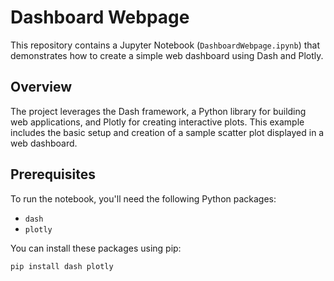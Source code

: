 # Dashboard Webpage

This repository contains a Jupyter Notebook (`DashboardWebpage.ipynb`) that demonstrates how to create a simple web dashboard using Dash and Plotly.

## Overview

The project leverages the Dash framework, a Python library for building web applications, and Plotly for creating interactive plots. This example includes the basic setup and creation of a sample scatter plot displayed in a web dashboard.

## Prerequisites

To run the notebook, you'll need the following Python packages:
- `dash`
- `plotly`

You can install these packages using pip:

```bash
pip install dash plotly
